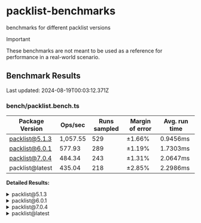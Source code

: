 # packlist-benchmarks

benchmarks for different packlist versions

> [!IMPORTANT]
> These benchmarks are not meant to be used as a reference for performance in a real-world scenario.

<!-- bench:start -->

## Benchmark Results

Last updated: 2024-08-19T00:03:12.371Z

### bench/packlist.bench.ts

| Package Version | Ops/sec  | Runs sampled | Margin of error | Avg. run time |
| --------------- | -------- | ------------ | --------------- | ------------- |
| packlist@5.1.3  | 1,057.55 | 529          | ±1.66%          | 0.9456ms      |
| packlist@6.0.1  | 577.93   | 289          | ±1.19%          | 1.7303ms      |
| packlist@7.0.4  | 484.34   | 243          | ±1.31%          | 2.0647ms      |
| packlist@latest | 435.04   | 218          | ±2.85%          | 2.2986ms      |

**Detailed Results:**

<details><summary>packlist@5.1.3</summary>

- **Median:** 0.9029ms
- **Min:** 0.8338ms
- **Max:** 4.2504ms
- **Standard Deviation:** 0.1842ms
- **75th Percentile:** 0.9371ms
- **99th Percentile:** 1.3911ms
- **99.5th Percentile:** 1.4598ms
- **99.9th Percentile:** 4.2504ms

</details>

<details><summary>packlist@6.0.1</summary>

- **Median:** 1.6781ms
- **Min:** 1.5105ms
- **Max:** 2.7579ms
- **Standard Deviation:** 0.1784ms
- **75th Percentile:** 1.7579ms
- **99th Percentile:** 2.5071ms
- **99.5th Percentile:** 2.5615ms
- **99.9th Percentile:** 2.7579ms

</details>

<details><summary>packlist@7.0.4</summary>

- **Median:** 1.9981ms
- **Min:** 1.8796ms
- **Max:** 2.8881ms
- **Standard Deviation:** 0.2144ms
- **75th Percentile:** 2.0557ms
- **99th Percentile:** 2.8636ms
- **99.5th Percentile:** 2.8665ms
- **99.9th Percentile:** 2.8881ms

</details>

<details><summary>packlist@latest</summary>

- **Median:** 2.1121ms
- **Min:** 1.8850ms
- **Max:** 6.2922ms
- **Standard Deviation:** 0.4928ms
- **75th Percentile:** 2.4204ms
- **99th Percentile:** 3.9860ms
- **99.5th Percentile:** 4.2246ms
- **99.9th Percentile:** 6.2922ms

</details>

<!-- bench:end -->
